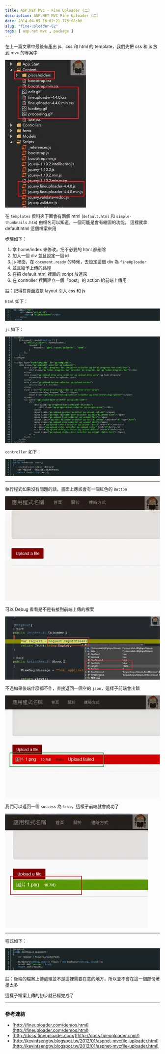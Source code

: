 ```yaml
---
title: ASP.NET MVC - Fine Uploader (二)
description: ASP.NET MVC Fine Uploader (二)
date: 2014-04-05 16:02:21.776+08:00
slug: "fine-uploader-02"
tags: [ asp.net mvc , package ]
---
```


在上一篇文章中最後有產出 js、css 和 html 的 template，我們先把 css 和 js 放到 mvc 的專案中

![](./01.webp)

在 `templates` 資料夾下面會有兩個 html (`default.html` 和 `simple-thumbnails.htm`)
由檔名可以知道，一個可能是會有縮圖的功能，
這裡就拿 default.html 這個檔案來用

步驟如下：

1. 拿 home/index 來修改，把不必要的 html 都刪除
2. 加入一個 div 並且設定一個 id
3. js 裡面，在 `document.ready` 的時候，去設定這個 div 為 `fineUploader`
4. 並且給予上傳的路徑
5. 在把 default.html 裡面的 script 放進來
6. 在 controller 裡面建立一個「post」的 action 給前端上傳用

註：記得在頁面或是 layout 引入 css 和 js

`html` 如下：

![](./02.webp)

`js` 如下：

![](./03.webp)

`controller` 如下：

![](./04.webp)

---

執行程式如果沒有問題的話，畫面上應該會有一個紅色的 `Button`

![](./05.webp)

可以 Debug 看看是不是有接到前端上傳的檔案

![](./06.webp)

不過如果後端什麼都不作，直接返回一個空的 `json`，這樣子前端會出錯

![](./07.webp)

我們可以返回一個 `success` 為 `true`，這樣子前端就會成功了

![](./08.webp)

---

程式如下：

![](./09.webp)

註：後端的檔案上傳處理並不是這裡需要在意的地方，所以並不會在這一個部份著墨太多

這樣子檔案上傳的初步就已經完成了

---

### 參考連結

- [http://fineuploader.com/demos.html](http://fineuploader.com/demos.html)
- [http://docs.fineuploader.com/](http://docs.fineuploader.com/)
- [http://kevintsengtw.blogspot.tw/2012/01/aspnet-mvcfile-uploader.html](http://kevintsengtw.blogspot.tw/2012/01/aspnet-mvcfile-uploader.html)
